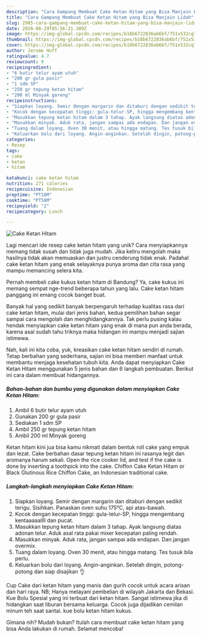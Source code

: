 ```yaml
---
description: "Cara Gampang Membuat Cake Ketan Hitam yang Bisa Manjain Lidah"
title: "Cara Gampang Membuat Cake Ketan Hitam yang Bisa Manjain Lidah"
slug: 2985-cara-gampang-membuat-cake-ketan-hitam-yang-bisa-manjain-lidah
date: 2020-08-29T05:56:21.309Z
image: https://img-global.cpcdn.com/recipes/b18b6722836ab6bf/751x532cq70/cake-ketan-hitam-foto-resep-utama.jpg
thumbnail: https://img-global.cpcdn.com/recipes/b18b6722836ab6bf/751x532cq70/cake-ketan-hitam-foto-resep-utama.jpg
cover: https://img-global.cpcdn.com/recipes/b18b6722836ab6bf/751x532cq70/cake-ketan-hitam-foto-resep-utama.jpg
author: Jerome Huff
ratingvalue: 4.7
reviewcount: 9
recipeingredient:
- "6 butir telur ayam utuh"
- "200 gr gula pasir"
- "1 sdm SP"
- "250 gr tepung ketan hitam"
- "200 ml Minyak goreng"
recipeinstructions:
- "Siapkan loyang. Semir dengan margarin dan ditaburi dengan sedikit terigu. Sisihkan. Panaskan oven suhu 175°C, api atas-bawah."
- "Kocok dengan kecepatan tinggi: gula-telur-SP, hingga mengembang kentaaaaallll dan pucat."
- "Masukkan tepung ketan hitam dalam 3 tahap. Ayak langsung diatas adonan telur. Aduk asal rata pakai mixer kecepatan paling rendah."
- "Masukkan minyak. Aduk rata, jangan sampai ada endapan. Dan jangan overmix."
- "Tuang dalam loyang. Oven 30 menit, atau hingga matang. Tes tusuk bila perlu."
- "Keluarkan bolu dari loyang. Angin-anginkan. Setelah dingin, potong-potong dan siap disajikan 👌"
categories:
- Resep
tags:
- cake
- ketan
- hitam

katakunci: cake ketan hitam 
nutrition: 271 calories
recipecuisine: Indonesian
preptime: "PT18M"
cooktime: "PT58M"
recipeyield: "2"
recipecategory: Lunch

---
```



![Cake Ketan Hitam](https://img-global.cpcdn.com/recipes/b18b6722836ab6bf/751x532cq70/cake-ketan-hitam-foto-resep-utama.jpg)

Lagi mencari ide resep cake ketan hitam yang unik? Cara menyiapkannya memang tidak susah dan tidak juga mudah. Jika keliru mengolah maka hasilnya tidak akan memuaskan dan justru cenderung tidak enak. Padahal cake ketan hitam yang enak selayaknya punya aroma dan cita rasa yang mampu memancing selera kita.

Pernah membeli cake kukus ketan hitam di Bandung? Ya, cake kukus ini memang sempat nge-trend beberapa tahun yang lalu. Cake ketan hitam panggang ini emang cocok banget buat.

Banyak hal yang sedikit banyak berpengaruh terhadap kualitas rasa dari cake ketan hitam, mulai dari jenis bahan, kedua pemilihan bahan segar sampai cara mengolah dan menghidangkannya. Tak perlu pusing kalau hendak menyiapkan cake ketan hitam yang enak di mana pun anda berada, karena asal sudah tahu triknya maka hidangan ini mampu menjadi sajian istimewa.


Nah, kali ini kita coba, yuk, kreasikan cake ketan hitam sendiri di rumah. Tetap berbahan yang sederhana, sajian ini bisa memberi manfaat untuk membantu menjaga kesehatan tubuh kita. Anda dapat menyiapkan Cake Ketan Hitam menggunakan 5 jenis bahan dan 6 langkah pembuatan. Berikut ini cara dalam membuat hidangannya.

<!--inarticleads1-->

##### Bahan-bahan dan bumbu yang digunakan dalam menyiapkan Cake Ketan Hitam:

1. Ambil 6 butir telur ayam utuh
1. Gunakan 200 gr gula pasir
1. Sediakan 1 sdm SP
1. Ambil 250 gr tepung ketan hitam
1. Ambil 200 ml Minyak goreng


Ketan hitam kini jua bisa kamu nikmati dalam bentuk roll cake yang empuk dan lezat. Cake berbahan dasar tepung ketan hitam ini rasanya legit dan aromanya harum sekali. Open the rice cooker lid, and test if the cake is done by inserting a toothpick into the cake. Chiffon Cake Ketan Hitam or Black Glutinous Rice Chiffon Cake, an Indonesian traditional cake. 

<!--inarticleads2-->

##### Langkah-langkah menyiapkan Cake Ketan Hitam:

1. Siapkan loyang. Semir dengan margarin dan ditaburi dengan sedikit terigu. Sisihkan. Panaskan oven suhu 175°C, api atas-bawah.
1. Kocok dengan kecepatan tinggi: gula-telur-SP, hingga mengembang kentaaaaallll dan pucat.
1. Masukkan tepung ketan hitam dalam 3 tahap. Ayak langsung diatas adonan telur. Aduk asal rata pakai mixer kecepatan paling rendah.
1. Masukkan minyak. Aduk rata, jangan sampai ada endapan. Dan jangan overmix.
1. Tuang dalam loyang. Oven 30 menit, atau hingga matang. Tes tusuk bila perlu.
1. Keluarkan bolu dari loyang. Angin-anginkan. Setelah dingin, potong-potong dan siap disajikan 👌


Cup Cake dari ketan hitam yang manis dan gurih cocok untuk acara arisan dan hari raya. NB; Hanya melayani pembelian di wilayah Jakarta dan Bekasi. Kue Bolu Spesial yang ini terbuat dari ketan hitam. Sangat istimewa jika di hidangkan saat liburan bersama keluarga. Cocok juga dijadikan cemilan minum teh saat santai. kue bolu ketan hitam kukus. 

Gimana nih? Mudah bukan? Itulah cara membuat cake ketan hitam yang bisa Anda lakukan di rumah. Selamat mencoba!
